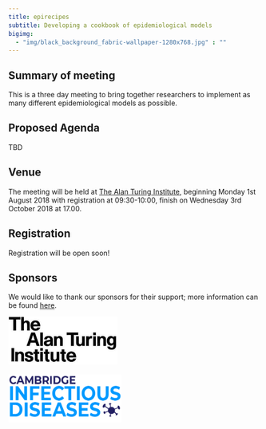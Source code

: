 ```yaml
---
title: epirecipes
subtitle: Developing a cookbook of epidemiological models
bigimg:
  - "img/black_background_fabric-wallpaper-1280x768.jpg" : ""
---
```


## Summary of meeting

This is a three day meeting to bring together researchers to implement as many different epidemiological models as possible.

## Proposed Agenda

TBD

## Venue

The meeting will be held at [The Alan Turing Institute](https:/www.turing.ac.uk/), beginning Monday 1st August 2018 with registration at 09:30-10:00, finish on Wednesday 3rd October 2018 at 17.00.

## Registration

Registration will be open soon!

## Sponsors

We would like to thank our sponsors for their support; more information can be found [here](http://epirecip.es/sponsors).

<img src="img/ati.jpeg" alt="The Alan Turing Institute" height="96">
<br>
<br>
<img src="img/cid.png" alt="Cambridge Infectious Diseases" height="96">
